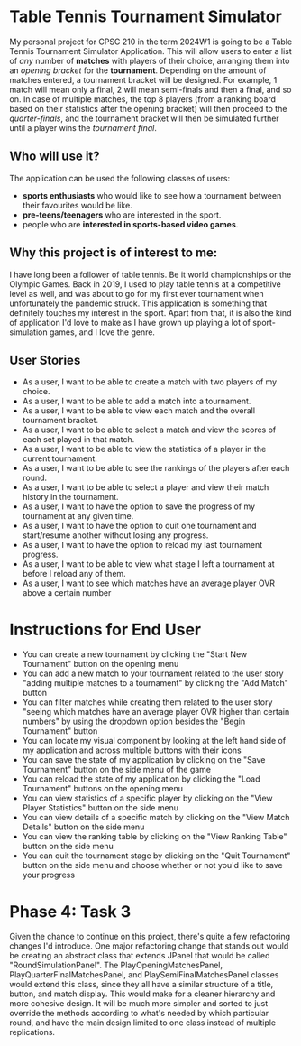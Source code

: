 # Table Tennis Tournament Simulator
My personal project for CPSC 210 in the term 2024W1 is going to be a Table Tennis Tournament Simulator Application. This will allow users to enter a list of *any* number of **matches** with players of their choice, arranging them into an *opening bracket* for the **tournament**. Depending on the amount of matches entered, a tournament bracket will be designed. For example, 1 match will mean only a final, 2 will mean semi-finals and then a final, and so on. In case of multiple matches, the top 8 players (from a ranking board based on their statistics after the opening bracket) will then proceed to the *quarter-finals*, and the tournament bracket will then be simulated further until a player wins the *tournament final*.

## Who will use it?
The application can be used the following classes of users:
- **sports enthusiasts** who would like to see how a tournament between their favourites would be like.
- **pre-teens/teenagers** who are interested in the sport.
- people who are **interested in sports-based video games**.

## Why this project is of interest to me:
I have long been a follower of table tennis. Be it world championships or the Olympic Games. Back in 2019, I used to play table tennis at a competitive level as well, and was about to go for my first ever tournament when unfortunately the pandemic struck. This application is something that definitely touches my interest in the sport. Apart from that, it is also the kind of application I'd love to make as I have grown up playing a lot of sport-simulation games, and I love the genre.

## User Stories
- As a user, I want to be able to create a match with two players of my choice.
- As a user, I want to be able to add a match into a tournament.
- As a user, I want to be able to view each match and the overall tournament bracket.
- As a user, I want to be able to select a match and view the scores of each set played in that match.
- As a user, I want to be able to view the statistics of a player in the current tournament.
- As a user, I want to be able to see the rankings of the players after each round.
- As a user, I want to be able to select a player and view their match history in the tournament.
- As a user, I want to have the option to save the progress of my tournament at any given time.
- As a user, I want to have the option to quit one tournament and start/resume another without losing any progress.
- As a user, I want to have the option to reload my last tournament progress.
- As a user, I want to be able to view what stage I left a tournament at before I reload any of them.
- As a user, I want to see which matches have an average player OVR above a certain number

# Instructions for End User
- You can create a new tournament by clicking the "Start New Tournament" button on the opening menu
- You can add a new match to your tournament related to the user story "adding multiple matches to a tournament" by clicking the "Add Match" button
- You can filter matches while creating them related to the user story "seeing which matches have an average player OVR higher than certain numbers" by using the dropdown option besides the "Begin Tournament" button
- You can locate my visual component by looking at the left hand side of my application and across multiple buttons with their icons
- You can save the state of my application by clicking on the "Save Tournament" button on the side menu of the game
- You can reload the state of my application by clicking the "Load Tournament" buttons on the opening menu
- You can view statistics of a specific player by clicking on the "View Player Statistics" button on the side menu
- You can view details of a specific match by clicking on the "View Match Details" button on the side menu
- You can view the ranking table by clicking on the "View Ranking Table" button on the side menu
- You can quit the tournament stage by clicking on the "Quit Tournament" button on the side menu and choose whether or not you'd like to save your progress

# Phase 4: Task 3
Given the chance to continue on this project, there's quite a few refactoring changes I'd introduce. 
One major refactoring change that stands out would be creating an abstract class that extends JPanel that would be called "RoundSimulationPanel". The PlayOpeningMatchesPanel, PlayQuarterFinalMatchesPanel, and PlaySemiFinalMatchesPanel classes would extend this class, since they all have a similar structure of a title, button, and match display. This would make for a cleaner hierarchy and more cohesive design. It will be much more simpler and sorted to just override the methods according to what's needed by which particular round, and have the main design limited to one class instead of multiple replications.